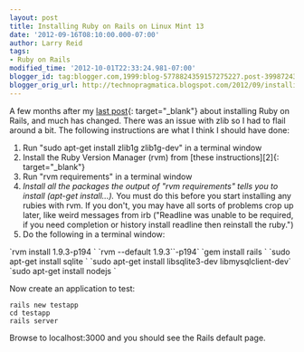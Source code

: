 ```yaml
---
layout: post
title: Installing Ruby on Rails on Linux Mint 13
date: '2012-09-16T08:10:00.000-07:00'
author: Larry Reid
tags:
- Ruby on Rails
modified_time: '2012-10-01T22:33:24.981-07:00'
blogger_id: tag:blogger.com,1999:blog-5778824359157275227.post-399872439606913173
blogger_orig_url: http://technopragmatica.blogspot.com/2012/09/installing-ruby-on-rails-on-linux-mint.html
---
```


A few months after my [last post][1]{: target="_blank"} about installing
Ruby on Rails, and much has changed. There was an issue with zlib so I
had to flail around a bit. The following instructions are what I think I
should have done:   
<ol><li>Run "sudo apt-get install zlib1g zlib1g-dev" in a terminal
window </li><li>Install the Ruby Version Manager (rvm) from [these
instructions][2]{: target="_blank"}</li><li>Run "rvm requirements" in a
terminal window</li><li><i>Install all the packages the output of "rvm
requirements" tells you to install (apt-get install...). </i>You must do
this before you start installing any rubies with rvm. If you don't, you
may have all sorts of problems crop up later, like weird messages from
irb ("Readline was unable to be required, if you need completion or
history install readline then reinstall the ruby.")</li><li>Do the
following in a terminal window:</li></ol>`rvm install 1.9.3-p194 `  
`rvm --default 1.9.3``-p194`  
`gem install rails `  
`sudo apt-get install sqlite `  
`sudo apt-get install libsqlite3-dev libmysqlclient-dev`  
`sudo apt-get install nodejs `  
  
Now create an application to test:  
  
`rails new testapp `  
`cd testapp `  
`rails server `  
  
Browse to localhost:3000 and you should see the Rails default page.



[1]: http://technopragmatica.blogspot.ca/2012/01/installing-ruby-on-rails-on-ubuntu-1110.html
[2]: http://beginrescueend.com/rvm/install/
